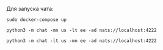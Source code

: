 Для запуска чата: 

    sudo docker-compose up
   
    python3 -m chat -mn us -lt ee -ad nats://localhost:4222
   
    python3 -m chat -lt us -mn ee -ad nats://localhost:4222

